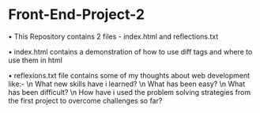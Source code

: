 # Front-End-Project-2

• This Repository contains 2 files - index.html and reflections.txt

• index.html contains a demonstration of how to use diff tags and where to use them in html 

• reflexions.txt file contains some of my thoughts about web development like:- \n
     What new skills have i learned? \n
     What has been easy? \n
     What has been difficult? \n
     How have i used the problem solving strategies from the first project to overcome challenges so far?

